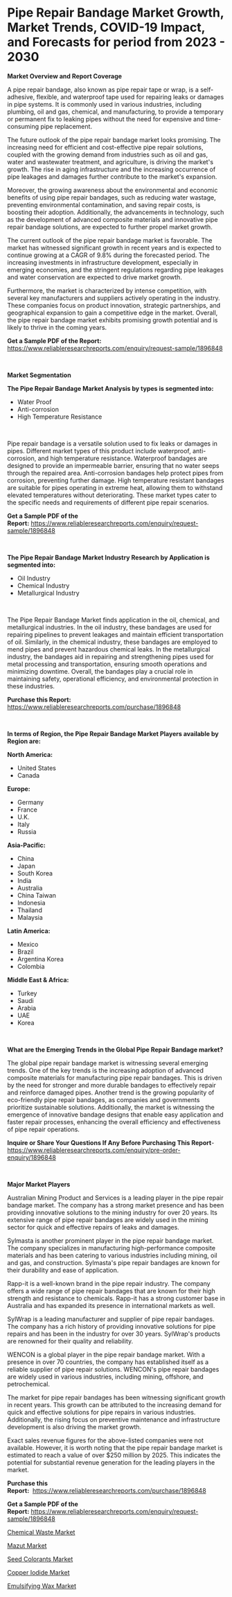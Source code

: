 <p><h1>Pipe Repair Bandage Market Growth, Market Trends, COVID-19 Impact, and Forecasts for period from 2023 - 2030</h1></p><p><strong>Market Overview and Report Coverage</strong></p>
<p><p>A pipe repair bandage, also known as pipe repair tape or wrap, is a self-adhesive, flexible, and waterproof tape used for repairing leaks or damages in pipe systems. It is commonly used in various industries, including plumbing, oil and gas, chemical, and manufacturing, to provide a temporary or permanent fix to leaking pipes without the need for expensive and time-consuming pipe replacement.</p><p>The future outlook of the pipe repair bandage market looks promising. The increasing need for efficient and cost-effective pipe repair solutions, coupled with the growing demand from industries such as oil and gas, water and wastewater treatment, and agriculture, is driving the market's growth. The rise in aging infrastructure and the increasing occurrence of pipe leakages and damages further contribute to the market's expansion.</p><p>Moreover, the growing awareness about the environmental and economic benefits of using pipe repair bandages, such as reducing water wastage, preventing environmental contamination, and saving repair costs, is boosting their adoption. Additionally, the advancements in technology, such as the development of advanced composite materials and innovative pipe repair bandage solutions, are expected to further propel market growth.</p><p>The current outlook of the pipe repair bandage market is favorable. The market has witnessed significant growth in recent years and is expected to continue growing at a CAGR of 9.8% during the forecasted period. The increasing investments in infrastructure development, especially in emerging economies, and the stringent regulations regarding pipe leakages and water conservation are expected to drive market growth.</p><p>Furthermore, the market is characterized by intense competition, with several key manufacturers and suppliers actively operating in the industry. These companies focus on product innovation, strategic partnerships, and geographical expansion to gain a competitive edge in the market. Overall, the pipe repair bandage market exhibits promising growth potential and is likely to thrive in the coming years.</p></p>
<p><strong>Get a Sample PDF of the Report:</strong> <a href="https://www.reliableresearchreports.com/enquiry/request-sample/1896848">https://www.reliableresearchreports.com/enquiry/request-sample/1896848</a></p>
<p>&nbsp;</p>
<p><strong>Market Segmentation</strong></p>
<p><strong>The Pipe Repair Bandage Market Analysis by types is segmented into:</strong></p>
<p><ul><li>Water Proof</li><li>Anti-corrosion</li><li>High Temperature Resistance</li></ul></p>
<p>&nbsp;</p>
<p><p>Pipe repair bandage is a versatile solution used to fix leaks or damages in pipes. Different market types of this product include waterproof, anti-corrosion, and high temperature resistance. Waterproof bandages are designed to provide an impermeable barrier, ensuring that no water seeps through the repaired area. Anti-corrosion bandages help protect pipes from corrosion, preventing further damage. High temperature resistant bandages are suitable for pipes operating in extreme heat, allowing them to withstand elevated temperatures without deteriorating. These market types cater to the specific needs and requirements of different pipe repair scenarios.</p></p>
<p><strong>Get a Sample PDF of the Report:</strong>&nbsp;<a href="https://www.reliableresearchreports.com/enquiry/request-sample/1896848">https://www.reliableresearchreports.com/enquiry/request-sample/1896848</a></p>
<p>&nbsp;</p>
<p><strong>The Pipe Repair Bandage Market Industry Research by Application is segmented into:</strong></p>
<p><ul><li>Oil Industry</li><li>Chemical Industry</li><li>Metallurgical Industry</li></ul></p>
<p>&nbsp;</p>
<p><p>The Pipe Repair Bandage Market finds application in the oil, chemical, and metallurgical industries. In the oil industry, these bandages are used for repairing pipelines to prevent leakages and maintain efficient transportation of oil. Similarly, in the chemical industry, these bandages are employed to mend pipes and prevent hazardous chemical leaks. In the metallurgical industry, the bandages aid in repairing and strengthening pipes used for metal processing and transportation, ensuring smooth operations and minimizing downtime.  Overall, the bandages play a crucial role in maintaining safety, operational efficiency, and environmental protection in these industries.</p></p>
<p><strong>Purchase this Report:</strong>&nbsp; <a href="https://www.reliableresearchreports.com/purchase/1896848">https://www.reliableresearchreports.com/purchase/1896848</a></p>
<p>&nbsp;</p>
<p><strong>In terms of Region, the Pipe Repair Bandage Market Players available by Region are:</strong></p>
<p>
    <p> <strong> North America: </strong>
        <ul>
            <li>United States</li>
            <li>Canada</li>
        </ul>
        </p> 
    <p> <strong> Europe: </strong>
        <ul>
            <li>Germany</li>
            <li>France</li>
            <li>U.K.</li>
            <li>Italy</li>
            <li>Russia</li>
        </ul>
        </p> 
    <p> <strong> Asia-Pacific: </strong>
        <ul>
            <li>China</li>
            <li>Japan</li>
            <li>South Korea</li>
            <li>India</li>
            <li>Australia</li>
            <li>China Taiwan</li>
            <li>Indonesia</li>
            <li>Thailand</li>
            <li>Malaysia</li>
        </ul>
        </p> 
    <p> <strong> Latin America: </strong>
        <ul>
            <li>Mexico</li>
            <li>Brazil</li>
            <li>Argentina Korea</li>
            <li>Colombia</li>
        </ul>
        </p> 
    <p> <strong> Middle East & Africa: </strong>
        <ul>
            <li>Turkey</li>
            <li>Saudi</li>
            <li>Arabia</li>
            <li>UAE</li>
            <li>Korea</li>
        </ul>
    </p>
    </p>
<p>&nbsp;</p>
<p><strong>What are the Emerging Trends in the Global Pipe Repair Bandage market?</strong></p>
<p><p>The global pipe repair bandage market is witnessing several emerging trends. One of the key trends is the increasing adoption of advanced composite materials for manufacturing pipe repair bandages. This is driven by the need for stronger and more durable bandages to effectively repair and reinforce damaged pipes. Another trend is the growing popularity of eco-friendly pipe repair bandages, as companies and governments prioritize sustainable solutions. Additionally, the market is witnessing the emergence of innovative bandage designs that enable easy application and faster repair processes, enhancing the overall efficiency and effectiveness of pipe repair operations.</p></p>
<p><strong>Inquire or Share Your Questions If Any Before Purchasing This Report</strong>- <a href="https://www.reliableresearchreports.com/enquiry/pre-order-enquiry/1896848">https://www.reliableresearchreports.com/enquiry/pre-order-enquiry/1896848</a></p>
<p>&nbsp;</p>
<p><strong>Major Market Players</strong></p>
<p><p>Australian Mining Product and Services is a leading player in the pipe repair bandage market. The company has a strong market presence and has been providing innovative solutions to the mining industry for over 20 years. Its extensive range of pipe repair bandages are widely used in the mining sector for quick and effective repairs of leaks and damages.</p><p>Sylmasta is another prominent player in the pipe repair bandage market. The company specializes in manufacturing high-performance composite materials and has been catering to various industries including mining, oil and gas, and construction. Sylmasta's pipe repair bandages are known for their durability and ease of application.</p><p>Rapp-it is a well-known brand in the pipe repair industry. The company offers a wide range of pipe repair bandages that are known for their high strength and resistance to chemicals. Rapp-it has a strong customer base in Australia and has expanded its presence in international markets as well.</p><p>SylWrap is a leading manufacturer and supplier of pipe repair bandages. The company has a rich history of providing innovative solutions for pipe repairs and has been in the industry for over 30 years. SylWrap's products are renowned for their quality and reliability.</p><p>WENCON is a global player in the pipe repair bandage market. With a presence in over 70 countries, the company has established itself as a reliable supplier of pipe repair solutions. WENCON's pipe repair bandages are widely used in various industries, including mining, offshore, and petrochemical.</p><p>The market for pipe repair bandages has been witnessing significant growth in recent years. This growth can be attributed to the increasing demand for quick and effective solutions for pipe repairs in various industries. Additionally, the rising focus on preventive maintenance and infrastructure development is also driving the market growth.</p><p>Exact sales revenue figures for the above-listed companies were not available. However, it is worth noting that the pipe repair bandage market is estimated to reach a value of over $250 million by 2025. This indicates the potential for substantial revenue generation for the leading players in the market.</p></p>
<p><strong>Purchase this Report:</strong>&nbsp;&nbsp;<a href="https://www.reliableresearchreports.com/purchase/1896848">https://www.reliableresearchreports.com/purchase/1896848</a></p>
<p></p>
<p><strong>Get a Sample PDF of the Report:</strong>&nbsp;<a href="https://www.reliableresearchreports.com/enquiry/request-sample/1896848">https://www.reliableresearchreports.com/enquiry/request-sample/1896848</a></p>
<p><p><a href="https://github.com/grishafomin4852/Market-Research-Report-List-1/blob/main/chemical-waste-market.md">Chemical Waste Market</a></p><p><a href="https://github.com/ruslanpoljakovrd177/Market-Research-Report-List-1/blob/main/mazut-market.md">Mazut Market</a></p><p><a href="https://github.com/gdfhhhj/Market-Research-Report-List-2/blob/main/seed-colorants-market.md">Seed Colorants Market</a></p><p><a href="https://github.com/gulaimolin/Market-Research-Report-List-1/blob/main/copper-iodide-market.md">Copper Iodide Market</a></p><p><a href="https://github.com/abbypearson7765/Market-Research-Report-List-1/blob/main/emulsifying-wax-market.md">Emulsifying Wax Market</a></p></p>